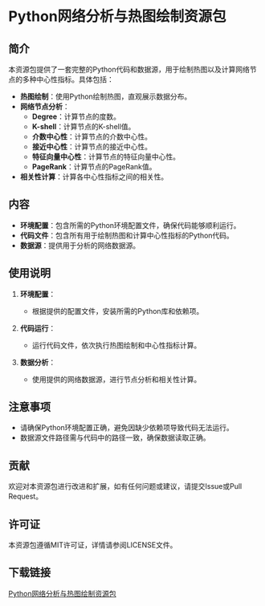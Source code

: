 # Python网络分析与热图绘制资源包

## 简介

本资源包提供了一套完整的Python代码和数据源，用于绘制热图以及计算网络节点的多种中心性指标。具体包括：

- **热图绘制**：使用Python绘制热图，直观展示数据分布。
- **网络节点分析**：
  - **Degree**：计算节点的度数。
  - **K-shell**：计算节点的K-shell值。
  - **介数中心性**：计算节点的介数中心性。
  - **接近中心性**：计算节点的接近中心性。
  - **特征向量中心性**：计算节点的特征向量中心性。
  - **PageRank**：计算节点的PageRank值。
- **相关性计算**：计算各中心性指标之间的相关性。

## 内容

- **环境配置**：包含所需的Python环境配置文件，确保代码能够顺利运行。
- **代码文件**：包含所有用于绘制热图和计算中心性指标的Python代码。
- **数据源**：提供用于分析的网络数据源。

## 使用说明

1. **环境配置**：
   - 根据提供的配置文件，安装所需的Python库和依赖项。

2. **代码运行**：
   - 运行代码文件，依次执行热图绘制和中心性指标计算。

3. **数据分析**：
   - 使用提供的网络数据源，进行节点分析和相关性计算。

## 注意事项

- 请确保Python环境配置正确，避免因缺少依赖项导致代码无法运行。
- 数据源文件路径需与代码中的路径一致，确保数据读取正确。

## 贡献

欢迎对本资源包进行改进和扩展，如有任何问题或建议，请提交Issue或Pull Request。

## 许可证

本资源包遵循MIT许可证，详情请参阅LICENSE文件。

## 下载链接

[Python网络分析与热图绘制资源包](https://pan.quark.cn/s/4c4b675c7941)
